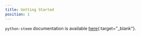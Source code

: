 ```yaml
---
title: Getting Started
position: 1
---
```


`python-steem` documentation is available [here](http://steem.readthedocs.io/en/latest/){:target="_blank"}.
